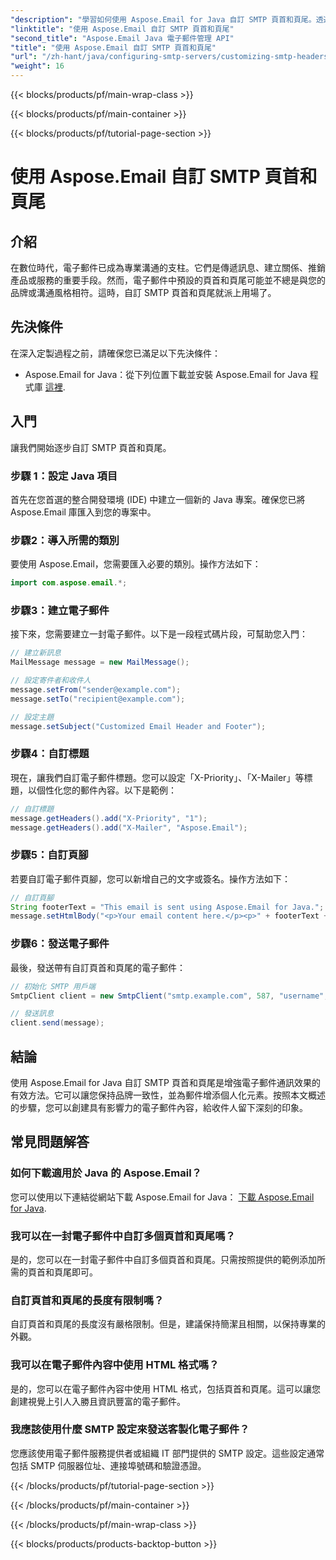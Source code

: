 ```yaml
---
"description": "學習如何使用 Aspose.Email for Java 自訂 SMTP 頁首和頁尾。透過個人化的品牌和訊息增強您的電子郵件溝通體驗。"
"linktitle": "使用 Aspose.Email 自訂 SMTP 頁首和頁尾"
"second_title": "Aspose.Email Java 電子郵件管理 API"
"title": "使用 Aspose.Email 自訂 SMTP 頁首和頁尾"
"url": "/zh-hant/java/configuring-smtp-servers/customizing-smtp-headers-and-footers/"
"weight": 16
---
```


{{< blocks/products/pf/main-wrap-class >}}

{{< blocks/products/pf/main-container >}}

{{< blocks/products/pf/tutorial-page-section >}}

# 使用 Aspose.Email 自訂 SMTP 頁首和頁尾


## 介紹

在數位時代，電子郵件已成為專業溝通的支柱。它們是傳遞訊息、建立關係、推銷產品或服務的重要手段。然而，電子郵件中預設的頁首和頁尾可能並不總是與您的品牌或溝通風格相符。這時，自訂 SMTP 頁首和頁尾就派上用場了。

## 先決條件

在深入定製過程之前，請確保您已滿足以下先決條件：

- Aspose.Email for Java：從下列位置下載並安裝 Aspose.Email for Java 程式庫 [這裡](https://releases。aspose.com/email/java/).

## 入門

讓我們開始逐步自訂 SMTP 頁首和頁尾。 

### 步驟 1：設定 Java 項目

首先在您首選的整合開發環境 (IDE) 中建立一個新的 Java 專案。確保您已將 Aspose.Email 庫匯入到您的專案中。

### 步驟2：導入所需的類別

要使用 Aspose.Email，您需要匯入必要的類別。操作方法如下：

```java
import com.aspose.email.*;
```

### 步驟3：建立電子郵件

接下來，您需要建立一封電子郵件。以下是一段程式碼片段，可幫助您入門：

```java
// 建立新訊息
MailMessage message = new MailMessage();

// 設定寄件者和收件人
message.setFrom("sender@example.com");
message.setTo("recipient@example.com");

// 設定主題
message.setSubject("Customized Email Header and Footer");
```

### 步驟4：自訂標題

現在，讓我們自訂電子郵件標題。您可以設定「X-Priority」、「X-Mailer」等標題，以個性化您的郵件內容。以下是範例：

```java
// 自訂標題
message.getHeaders().add("X-Priority", "1");
message.getHeaders().add("X-Mailer", "Aspose.Email");
```

### 步驟5：自訂頁腳

若要自訂電子郵件頁腳，您可以新增自己的文字或簽名。操作方法如下：

```java
// 自訂頁腳
String footerText = "This email is sent using Aspose.Email for Java.";
message.setHtmlBody("<p>Your email content here.</p><p>" + footerText + "</p>");
```

### 步驟6：發送電子郵件

最後，發送帶有自訂頁首和頁尾的電子郵件：

```java
// 初始化 SMTP 用戶端
SmtpClient client = new SmtpClient("smtp.example.com", 587, "username", "password");

// 發送訊息
client.send(message);
```

## 結論

使用 Aspose.Email for Java 自訂 SMTP 頁首和頁尾是增強電子郵件通訊效果的有效方法。它可以讓您保持品牌一致性，並為郵件增添個人化元素。按照本文概述的步驟，您可以創建具有影響力的電子郵件內容，給收件人留下深刻的印象。

## 常見問題解答

### 如何下載適用於 Java 的 Aspose.Email？

您可以使用以下連結從網站下載 Aspose.Email for Java： [下載 Aspose.Email for Java](https://releases。aspose.com/email/java/).

### 我可以在一封電子郵件中自訂多個頁首和頁尾嗎？

是的，您可以在一封電子郵件中自訂多個頁首和頁尾。只需按照提供的範例添加所需的頁首和頁尾即可。

### 自訂頁首和頁尾的長度有限制嗎？

自訂頁首和頁尾的長度沒有嚴格限制。但是，建議保持簡潔且相關，以保持專業的外觀。

### 我可以在電子郵件內容中使用 HTML 格式嗎？

是的，您可以在電子郵件內容中使用 HTML 格式，包括頁首和頁尾。這可以讓您創建視覺上引人入勝且資訊豐富的電子郵件。

### 我應該使用什麼 SMTP 設定來發送客製化電子郵件？

您應該使用電子郵件服務提供者或組織 IT 部門提供的 SMTP 設定。這些設定通常包括 SMTP 伺服器位址、連接埠號碼和驗證憑證。

{{< /blocks/products/pf/tutorial-page-section >}}

{{< /blocks/products/pf/main-container >}}

{{< /blocks/products/pf/main-wrap-class >}}

{{< blocks/products/products-backtop-button >}}